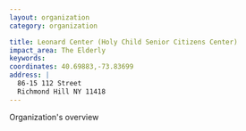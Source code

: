 ```yaml
---
layout: organization
category: organization

title: Leonard Center (Holy Child Senior Citizens Center)
impact_area: The Elderly
keywords: 
coordinates: 40.69883,-73.83699
address: |
  86-15 112 Street
  Richmond Hill NY 11418
---
```

Organization's overview

